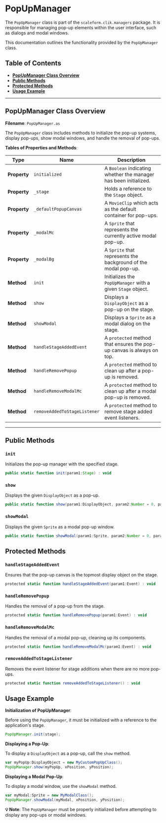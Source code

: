 # PopUpManager
The `PopUpManager` class is part of the `scaleform.clik.managers` package.
It is responsible for managing pop-up elements within the user interface, such as dialogs and modal windows.

This documentation outlines the functionality provided by the `PopUpManager` class.

## Table of Contents
- [**PopUpManager Class Overview**](#popupmanager-class-overview)
- [**Public Methods**](#public-methods)
- [**Protected Methods**](#protected-methods)
- [**Usage Example**](#usage-example)

---

## PopUpManager Class Overview

**Filename**: `PopUpManager.as`

The `PopUpManager` class includes methods to initialize the pop-up systems, display pop-ups, show modal windows, and handle the removal of pop-ups.

**Tables of Properties and Methods**:

| Type | Name | Description |
| ---- | ---- | ----------- |
| **Property** | `initialized` | A `Boolean` indicating whether the manager has been initialized. |
| **Property** | `_stage` | Holds a reference to the `Stage` object. |
| **Property** | `_defaultPopupCanvas` | A `MovieClip` which acts as the default container for pop-ups. |
| **Property** | `_modalMc` | A `Sprite` that represents the currently active modal pop-up. |
| **Property** | `_modalBg` | A `Sprite` that represents the background of the modal pop-up. |
| **Method** | `init` | Initializes the `PopUpManager` with a given `Stage` object. |
| **Method** | `show` | Displays a `DisplayObject` as a pop-up on the stage. |
| **Method** | `showModal` | Displays a `Sprite` as a modal dialog on the stage. |
| **Method** | `handleStageAddedEvent` | A `protected` method that ensures the pop-up canvas is always on top. |
| **Method** | `handleRemovePopup` | A `protected` method to clean up after a pop-up is removed. |
| **Method** | `handleRemoveModalMc` | A `protected` method to clean up after a modal pop-up is removed. |
| **Method** | `removeAddedToStageListener` | A `protected` method to remove stage added event listeners. |

---

## Public Methods

### `init`

Initializes the pop-up manager with the specified stage.

```actionscript
public static function init(param1:Stage) : void
```

### `show`

Displays the given `DisplayObject` as a pop-up.

```actionscript
public static function show(param1:DisplayObject, param2:Number = 0, param3:Number = 0, param4:DisplayObjectContainer = null) : void
```

### `showModal`

Displays the given `Sprite` as a modal pop-up window.

```actionscript
public static function showModal(param1:Sprite, param2:Number = 0, param3:Number = 0, param4:Sprite = null, param5:uint = 0, param6:Sprite = null) : void
```

## Protected Methods

### `handleStageAddedEvent`

Ensures that the pop-up canvas is the topmost display object on the stage.

```actionscript
protected static function handleStageAddedEvent(param1:Event) : void
```

### `handleRemovePopup`

Handles the removal of a pop-up from the stage.

```actionscript
protected static function handleRemovePopup(param1:Event) : void
```

### `handleRemoveModalMc`

Handles the removal of a modal pop-up, cleaning up its components.

```actionscript
protected static function handleRemoveModalMc(param1:Event) : void
```

### `removeAddedToStageListener`

Removes the event listener for stage additions when there are no more pop-ups.

```actionscript
protected static function removeAddedToStageListener() : void
```

## Usage Example

**Initialization of PopUpManager**:

Before using the `PopUpManager`, it must be initialized with a reference to the application's stage.

```actionscript
PopUpManager.init(stage);
```

**Displaying a Pop-Up**:

To display a `DisplayObject` as a pop-up, call the `show` method.

```actionscript
var myPopUp:DisplayObject = new MyCustomPopUpClass();
PopUpManager.show(myPopUp, xPosition, yPosition);
```

**Displaying a Modal Pop-Up**:

To display a modal window, use the `showModal` method.

```actionscript
var myModal:Sprite = new MyModalClass();
PopUpManager.showModal(myModal, xPosition, yPosition);
```

**💡 Note**: The `PopUpManager` must be properly initialized before attempting to display any pop-ups or modal windows.
